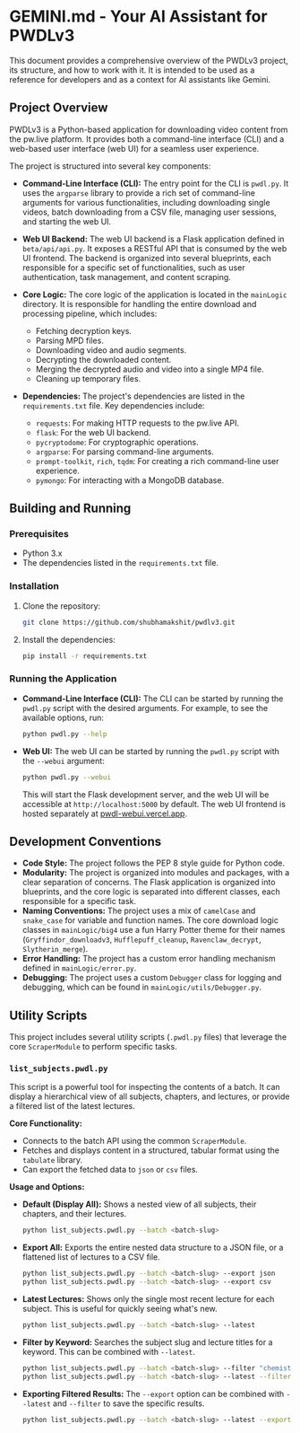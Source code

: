 # GEMINI.md - Your AI Assistant for PWDLv3

This document provides a comprehensive overview of the PWDLv3 project, its structure, and how to work with it. It is intended to be used as a reference for developers and as a context for AI assistants like Gemini.

## Project Overview

PWDLv3 is a Python-based application for downloading video content from the pw.live platform. It provides both a command-line interface (CLI) and a web-based user interface (web UI) for a seamless user experience.

The project is structured into several key components:

*   **Command-Line Interface (CLI):** The entry point for the CLI is `pwdl.py`. It uses the `argparse` library to provide a rich set of command-line arguments for various functionalities, including downloading single videos, batch downloading from a CSV file, managing user sessions, and starting the web UI.

*   **Web UI Backend:** The web UI backend is a Flask application defined in `beta/api/api.py`. It exposes a RESTful API that is consumed by the web UI frontend. The backend is organized into several blueprints, each responsible for a specific set of functionalities, such as user authentication, task management, and content scraping.

*   **Core Logic:** The core logic of the application is located in the `mainLogic` directory. It is responsible for handling the entire download and processing pipeline, which includes:
    *   Fetching decryption keys.
    *   Parsing MPD files.
    *   Downloading video and audio segments.
    *   Decrypting the downloaded content.
    *   Merging the decrypted audio and video into a single MP4 file.
    *   Cleaning up temporary files.

*   **Dependencies:** The project's dependencies are listed in the `requirements.txt` file. Key dependencies include:
    *   `requests`: For making HTTP requests to the pw.live API.
    *   `flask`: For the web UI backend.
    *   `pycryptodome`: For cryptographic operations.
    *   `argparse`: For parsing command-line arguments.
    *   `prompt-toolkit`, `rich`, `tqdm`: For creating a rich command-line user experience.
    *   `pymongo`: For interacting with a MongoDB database.

## Building and Running

### Prerequisites

*   Python 3.x
*   The dependencies listed in the `requirements.txt` file.

### Installation

1.  Clone the repository:
    ```bash
    git clone https://github.com/shubhamakshit/pwdlv3.git
    ```
2.  Install the dependencies:
    ```bash
    pip install -r requirements.txt
    ```

### Running the Application

*   **Command-Line Interface (CLI):**
    The CLI can be started by running the `pwdl.py` script with the desired arguments. For example, to see the available options, run:
    ```bash
    python pwdl.py --help
    ```

*   **Web UI:**
    The web UI can be started by running the `pwdl.py` script with the `--webui` argument:
    ```bash
    python pwdl.py --webui
    ```
    This will start the Flask development server, and the web UI will be accessible at `http://localhost:5000` by default. The web UI frontend is hosted separately at [pwdl-webui.vercel.app](https://pwdl-webui.vercel.app).

## Development Conventions

*   **Code Style:** The project follows the PEP 8 style guide for Python code.
*   **Modularity:** The project is organized into modules and packages, with a clear separation of concerns. The Flask application is organized into blueprints, and the core logic is separated into different classes, each responsible for a specific task.
*   **Naming Conventions:** The project uses a mix of `camelCase` and `snake_case` for variable and function names. The core download logic classes in `mainLogic/big4` use a fun Harry Potter theme for their names (`Gryffindor_downloadv3`, `Hufflepuff_cleanup`, `Ravenclaw_decrypt`, `Slytherin_merge`).
*   **Error Handling:** The project has a custom error handling mechanism defined in `mainLogic/error.py`.
*   **Debugging:** The project uses a custom `Debugger` class for logging and debugging, which can be found in `mainLogic/utils/Debugger.py`.

## Utility Scripts

This project includes several utility scripts (`.pwdl.py` files) that leverage the core `ScraperModule` to perform specific tasks.

### `list_subjects.pwdl.py`

This script is a powerful tool for inspecting the contents of a batch. It can display a hierarchical view of all subjects, chapters, and lectures, or provide a filtered list of the latest lectures.

**Core Functionality:**

*   Connects to the batch API using the common `ScraperModule`.
*   Fetches and displays content in a structured, tabular format using the `tabulate` library.
*   Can export the fetched data to `json` or `csv` files.

**Usage and Options:**

*   **Default (Display All):** Shows a nested view of all subjects, their chapters, and their lectures.
    ```bash
    python list_subjects.pwdl.py --batch <batch-slug>
    ```

*   **Export All:** Exports the entire nested data structure to a JSON file, or a flattened list of lectures to a CSV file.
    ```bash
    python list_subjects.pwdl.py --batch <batch-slug> --export json
    python list_subjects.pwdl.py --batch <batch-slug> --export csv
    ```

*   **Latest Lectures:** Shows only the single most recent lecture for each subject. This is useful for quickly seeing what's new.
    ```bash
    python list_subjects.pwdl.py --batch <batch-slug> --latest
    ```

*   **Filter by Keyword:** Searches the subject slug and lecture titles for a keyword. This can be combined with `--latest`.
    ```bash
    python list_subjects.pwdl.py --batch <batch-slug> --filter "chemistry"
    python list_subjects.pwdl.py --batch <batch-slug> --latest --filter "physics"
    ```
*   **Exporting Filtered Results:** The `--export` option can be combined with `--latest` and `--filter` to save the specific results.
    ```bash
    python list_subjects.pwdl.py --batch <batch-slug> --latest --export csv
    ```
